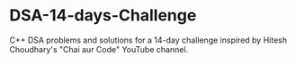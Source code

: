 # DSA-14-days-Challenge
C++ DSA problems and solutions for a 14-day challenge inspired by Hitesh Choudhary's "Chai aur Code" YouTube channel.

